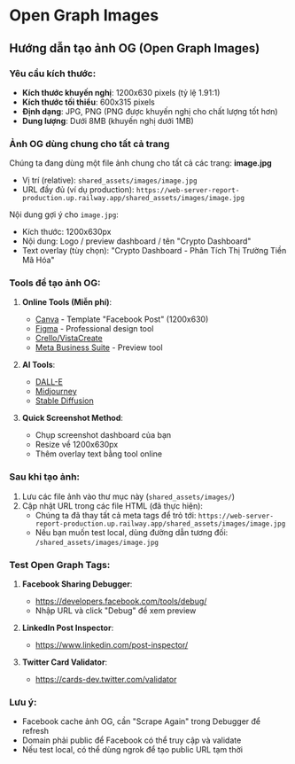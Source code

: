 # Open Graph Images

## Hướng dẫn tạo ảnh OG (Open Graph Images)

### Yêu cầu kích thước:
- **Kích thước khuyến nghị**: 1200x630 pixels (tỷ lệ 1.91:1)
- **Kích thước tối thiểu**: 600x315 pixels
- **Định dạng**: JPG, PNG (PNG được khuyến nghị cho chất lượng tốt hơn)
- **Dung lượng**: Dưới 8MB (khuyến nghị dưới 1MB)

### Ảnh OG dùng chung cho tất cả trang

Chúng ta đang dùng một file ảnh chung cho tất cả các trang: **image.jpg**

- Vị trí (relative): `shared_assets/images/image.jpg`
- URL đầy đủ (ví dụ production): `https://web-server-report-production.up.railway.app/shared_assets/images/image.jpg`

Nội dung gợi ý cho `image.jpg`:
- Kích thước: 1200x630px
- Nội dung: Logo / preview dashboard / tên "Crypto Dashboard"
- Text overlay (tùy chọn): "Crypto Dashboard - Phân Tích Thị Trường Tiền Mã Hóa"

### Tools để tạo ảnh OG:

1. **Online Tools (Miễn phí)**:
   - [Canva](https://www.canva.com) - Template "Facebook Post" (1200x630)
   - [Figma](https://www.figma.com) - Professional design tool
   - [Crello/VistaCreate](https://create.vista.com)
   - [Meta Business Suite](https://business.facebook.com) - Preview tool

2. **AI Tools**:
   - [DALL-E](https://openai.com/dall-e-2)
   - [Midjourney](https://www.midjourney.com)
   - [Stable Diffusion](https://stability.ai)

3. **Quick Screenshot Method**:
   - Chụp screenshot dashboard của bạn
   - Resize về 1200x630px
   - Thêm overlay text bằng tool online

### Sau khi tạo ảnh:

1. Lưu các file ảnh vào thư mục này (`shared_assets/images/`)
2. Cập nhật URL trong các file HTML (đã thực hiện):
   - Chúng ta đã thay tất cả meta tags để trỏ tới:
     `https://web-server-report-production.up.railway.app/shared_assets/images/image.jpg`
   - Nếu bạn muốn test local, dùng đường dẫn tương đối: `/shared_assets/images/image.jpg`

### Test Open Graph Tags:

1. **Facebook Sharing Debugger**: 
   - https://developers.facebook.com/tools/debug/
   - Nhập URL và click "Debug" để xem preview

2. **LinkedIn Post Inspector**:
   - https://www.linkedin.com/post-inspector/

3. **Twitter Card Validator**:
   - https://cards-dev.twitter.com/validator

### Lưu ý:
- Facebook cache ảnh OG, cần "Scrape Again" trong Debugger để refresh
- Domain phải public để Facebook có thể truy cập và validate
- Nếu test local, có thể dùng ngrok để tạo public URL tạm thời
